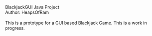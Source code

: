 BlackjackGUI Java Project<br>
Author: HeapsOfRam<br>
<br>
This is a prototype for a GUI based Blackjack Game.  This is a work in progress.